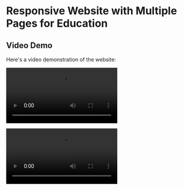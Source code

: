 # Responsive Website with Multiple Pages for Education

## Video Demo

Here's a video demonstration of the website:

![Responsive website for education](https://github.com/leylaEngineer/Education-Platform/blob/main/Responsive%20websit%20for%20education.mp4)


![Responsive website for education]("https://github.com/leylaEngineer/Education-Platform/blob/main/Responsive%20websit%20for%20education.mp4)


